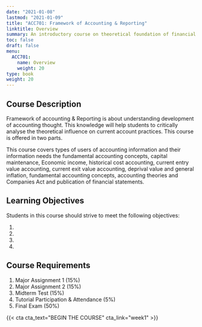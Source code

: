 ```yaml
---
date: "2021-01-08"
lastmod: "2021-01-09"
title: "ACC701: Framework of Accounting & Reporting"
linktitle: Overview
summary: An introductory course on theoretical foundation of financial accounting and reporting. Required course for Bachelor of Accounting students.  
toc: false
draft: false
menu:
  ACC701:
    name: Overview
    weight: 20
type: book
weight: 20
---
```


## Course Description

Framework of accounting & Reporting is about understanding development of accounting thought. This knowledge will help students to critically analyse the theoretical influence on current account practices.  This course is offered in two parts. 

This course covers types of users of accounting information and their information needs the fundamental accounting concepts, capital maintenance, Economic income, historical cost accounting, current entry value accounting, current exit value accounting, deprival value and general inflation, fundamental accounting concepts, accounting theories and Companies Act and publication of financial statements. 

## Learning Objectives

Students in this course should strive to meet the following objectives: 

1)  
2) 
3) 
4) 

## Course Requirements

1) Major Assignment 1 (15%) 
2) Major Assignment 2 (15%) 
3) Midterm Test (15%)
4) Tutorial Participation & Attendance (5%) 
5) Final Exam (50%)


{{< cta cta_text="BEGIN THE COURSE" cta_link="week1" >}}